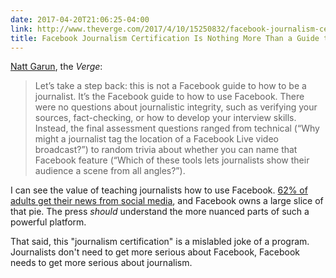 ```yaml
---
date: 2017-04-20T21:06:25-04:00
link: http://www.theverge.com/2017/4/10/15250832/facebook-journalism-certification-class-poynter
title: Facebook Journalism Certification Is Nothing More Than a Guide to Using Facebook
---
```

[Natt Garun][verge], the _Verge_: 

> Let’s take a step back: this is not a Facebook guide to how to be a journalist. It’s the Facebook guide to how to use Facebook. There were no questions about journalistic integrity, such as verifying your sources, fact-checking, or how to develop your interview skills. Instead, the final assessment questions ranged from technical (“Why might a journalist tag the location of a Facebook Live video broadcast?”) to random trivia about whether you can name that Facebook feature (“Which of these tools lets journalists show their audience a scene from all angles?”).

I can see the value of teaching journalists how to use Facebook. [62% of adults get their news from social media][pew], and Facebook owns a large slice of that pie. The press _should_ understand the more nuanced parts of such a powerful platform. 

[pew]: http://www.journalism.org/2016/05/26/news-use-across-social-media-platforms-2016/

That said, this "journalism certification" is a mislabled joke of a program. Journalists don't need to get more serious about Facebook, Facebook needs to get more serious about journalism. 

[verge]: http://www.theverge.com/2017/4/10/15250832/facebook-journalism-certification-class-poynter